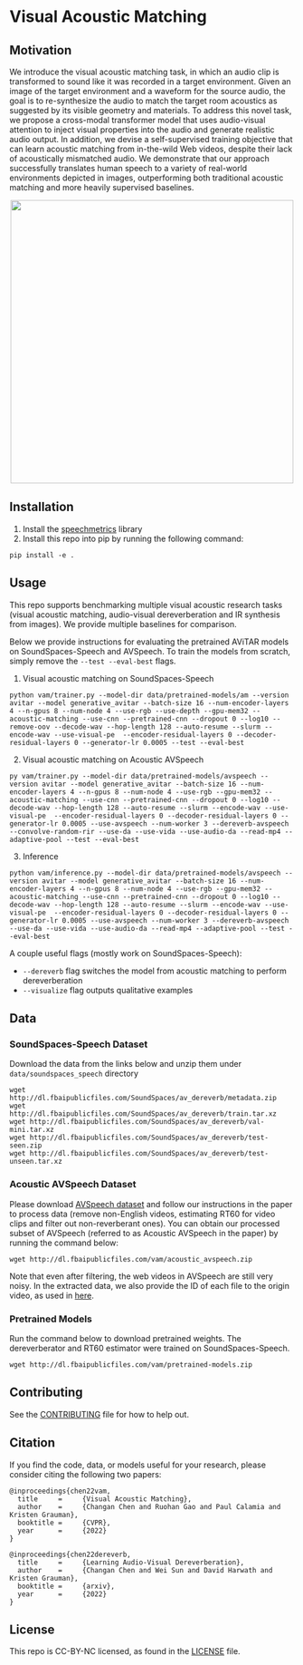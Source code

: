 # Visual Acoustic Matching

## Motivation
We introduce the visual acoustic matching task, in which an audio clip is transformed to sound like it was recorded in a target environment. Given an image of the target environment and a waveform for the source audio, the goal is to re-synthesize the audio to match the target room acoustics as suggested by its visible geometry and materials. To address this novel task, we propose a cross-modal transformer model that uses audio-visual attention to inject visual properties into the audio and generate realistic audio output. In addition, we devise a self-supervised training objective that can learn acoustic matching from in-the-wild Web videos, despite their lack of acoustically mismatched audio. We demonstrate that our approach successfully translates human speech to a variety of real-world environments depicted in images, outperforming both traditional acoustic matching and more heavily supervised baselines.

<p align="center">
  <img width="500" src="https://changan.io/images/vam.png" />
</p>

## Installation 
1. Install the [speechmetrics](https://github.com/aliutkus/speechmetrics) library
2. Install this repo into pip by running the following command:
```
pip install -e .
```


## Usage
This repo supports benchmarking multiple visual acoustic research tasks (visual acoustic matching, 
audio-visual dereverberation and IR synthesis from images). We provide multiple baselines for comparison.


Below we provide instructions for evaluating the pretrained AViTAR models on SoundSpaces-Speech and AVSpeech.
To train the models from scratch, simply remove the ``--test --eval-best`` flags. 

1. Visual acoustic matching on SoundSpaces-Speech
```
python vam/trainer.py --model-dir data/pretrained-models/am --version avitar --model generative_avitar --batch-size 16 --num-encoder-layers 4 --n-gpus 8 --num-node 4 --use-rgb --use-depth --gpu-mem32 --acoustic-matching --use-cnn --pretrained-cnn --dropout 0 --log10 --remove-oov --decode-wav --hop-length 128 --auto-resume --slurm --encode-wav --use-visual-pe  --encoder-residual-layers 0 --decoder-residual-layers 0 --generator-lr 0.0005 --test --eval-best
```
2. Visual acoustic matching on Acoustic AVSpeech
```
py vam/trainer.py --model-dir data/pretrained-models/avspeech --version avitar --model generative_avitar --batch-size 16 --num-encoder-layers 4 --n-gpus 8 --num-node 4 --use-rgb --gpu-mem32 --acoustic-matching --use-cnn --pretrained-cnn --dropout 0 --log10 --decode-wav --hop-length 128 --auto-resume --slurm --encode-wav --use-visual-pe  --encoder-residual-layers 0 --decoder-residual-layers 0 --generator-lr 0.0005 --use-avspeech --num-worker 3 --dereverb-avspeech --convolve-random-rir --use-da --use-vida --use-audio-da --read-mp4 --adaptive-pool --test --eval-best
```
3. Inference
```
python vam/inference.py --model-dir data/pretrained-models/avspeech --version avitar --model generative_avitar --batch-size 16 --num-encoder-layers 4 --n-gpus 8 --num-node 4 --use-rgb --gpu-mem32 --acoustic-matching --use-cnn --pretrained-cnn --dropout 0 --log10 --decode-wav --hop-length 128 --auto-resume --slurm --encode-wav --use-visual-pe  --encoder-residual-layers 0 --decoder-residual-layers 0 --generator-lr 0.0005 --use-avspeech --num-worker 3 --dereverb-avspeech --use-da --use-vida --use-audio-da --read-mp4 --adaptive-pool --test --eval-best
```

A couple useful flags (mostly work on SoundSpaces-Speech):
* ``--dereverb`` flag switches the model from acoustic matching to perform dereverberation
* ``--visualize`` flag outputs qualitative examples


## Data
### SoundSpaces-Speech Dataset
Download the data from the links below and unzip them under ``data/soundspaces_speech`` directory
```angular2html
wget http://dl.fbaipublicfiles.com/SoundSpaces/av_dereverb/metadata.zip
wget http://dl.fbaipublicfiles.com/SoundSpaces/av_dereverb/train.tar.xz
wget http://dl.fbaipublicfiles.com/SoundSpaces/av_dereverb/val-mini.tar.xz
wget http://dl.fbaipublicfiles.com/SoundSpaces/av_dereverb/test-seen.zip
wget http://dl.fbaipublicfiles.com/SoundSpaces/av_dereverb/test-unseen.tar.xz
```

### Acoustic AVSpeech Dataset
Please download [AVSpeech dataset](https://looking-to-listen.github.io/avspeech/) and follow our instructions in the paper to process data (remove non-English videos, estimating RT60 for video clips and filter out non-reverberant ones). You can obtain our processed subset of AVSpeech (referred to as Acoustic AVSpeech in the paper) by running the command below:
```
wget http://dl.fbaipublicfiles.com/vam/acoustic_avspeech.zip
```
Note that even after filtering, the web videos in AVSpeech are still very noisy. In the extracted data, we also provide the ID of each file to the origin video, as used in [here](https://academictorrents.com/details/b078815ca447a3e4d17e8a2a34f13183ec5dec41).


### Pretrained Models
Run the command below to download pretrained weights. The dereverberator and RT60 estimator were trained on SoundSpaces-Speech.
```
wget http://dl.fbaipublicfiles.com/vam/pretrained-models.zip
```

## Contributing
See the [CONTRIBUTING](CONTRIBUTING.md) file for how to help out.


## Citation
If you find the code, data, or models useful for your research, please consider citing the following two papers:
```
@inproceedings{chen22vam,
  title     =     {Visual Acoustic Matching},
  author    =     {Changan Chen and Ruohan Gao and Paul Calamia and Kristen Grauman},
  booktitle =     {CVPR},
  year      =     {2022}
}
```
```
@inproceedings{chen22dereverb,
  title     =     {Learning Audio-Visual Dereverberation},
  author    =     {Changan Chen and Wei Sun and David Harwath and Kristen Grauman},
  booktitle =     {arxiv},
  year      =     {2022}
}
```

## License
This repo is CC-BY-NC licensed, as found in the [LICENSE](LICENSE) file.
